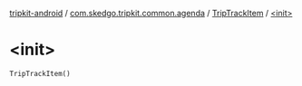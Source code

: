 [tripkit-android](../../index.md) / [com.skedgo.tripkit.common.agenda](../index.md) / [TripTrackItem](index.md) / [&lt;init&gt;](./-init-.md)

# &lt;init&gt;

`TripTrackItem()`
